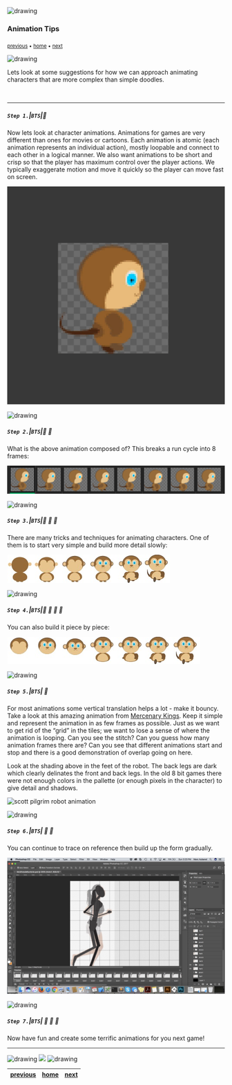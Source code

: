 <img src="https://via.placeholder.com/1000x4/45D7CA/45D7CA" alt="drawing" height="4px"/>

### Animation Tips

<sub>[previous](../) • [home](../README.md#user-content-gms2-background-tiles--sprites---table-of-contents) • [next](../)</sub>

<img src="https://via.placeholder.com/1000x4/45D7CA/45D7CA" alt="drawing" height="4px"/>

Lets look at some suggestions for how we can approach animating characters that are more complex than simple doodles.

<br>

---


##### `Step 1.`\|`BTS`|:small_blue_diamond:

Now lets look at character animations. Animations for games are very different than ones for movies or cartoons. Each animation is atomic (each animation represents an individual action), mostly loopable and connect to each other in a logical manner. We also want animations to be short and crisp so that the player has maximum control over the player actions.  We typically exaggerate motion and move it quickly so the player can move fast on screen.

![animating monkey](images/WalkCycle.gif)

<img src="https://via.placeholder.com/500x2/45D7CA/45D7CA" alt="drawing" height="2px" alt = ""/>

##### `Step 2.`\|`BTS`|:small_blue_diamond: :small_blue_diamond: 

What is the above animation composed of? This breaks a run cycle into 8 frames:

![frames of animating monkey](images/EightFrameWalkCycle.png)

<img src="https://via.placeholder.com/500x2/45D7CA/45D7CA" alt="drawing" height="2px" alt = ""/>

##### `Step 3.`\|`BTS`|:small_blue_diamond: :small_blue_diamond: :small_blue_diamond:

There are many tricks and techniques for animating characters. One of them is to start very simple and build more detail slowly:

![start low res work up](images/StartLowResWorkWayUp.png)

<img src="https://via.placeholder.com/500x2/45D7CA/45D7CA" alt="drawing" height="2px" alt = ""/>

##### `Step 4.`\|`BTS`|:small_blue_diamond: :small_blue_diamond: :small_blue_diamond: :small_blue_diamond:

You can also build it piece by piece:

![build animation piece by piece](images/PieceByPiece.png)

<img src="https://via.placeholder.com/500x2/45D7CA/45D7CA" alt="drawing" height="2px" alt = ""/>

##### `Step 5.`\|`BTS`| :small_orange_diamond:

For most animations some vertical translation helps a lot - make it bouncy.  Take a look at this amazing animation from <a href="http://probertson.tumblr.com/post/82062175084/mercenary-kings-animations" target="_blank">Mercenary Kings</a>. Keep it simple and represent the animation in as few frames as possible. Just as we want to get rid of the “grid” in the tiles; we want to lose a sense of where the animation is looping. Can you see the stitch? Can you guess how many animation frames there are? Can you see that different animations start and stop and there is a good demonstration of overlap going on here.

Look at the shading above in the feet of the robot. The back legs are dark which clearly delinates the front and back legs. In the old 8 bit games there were not enough colors in the pallette (or enough pixels in the character) to give detail and shadows. 

![scott pilgrim robot animation](http://paulrobertson.mechafetus.com/mk/exoidle.gif)


<img src="https://via.placeholder.com/500x2/45D7CA/45D7CA" alt="drawing" height="2px" alt = ""/>

##### `Step 6.`\|`BTS`| :small_orange_diamond: :small_blue_diamond:

You can continue to trace on reference then build up the form gradually.

![trace image](images/TraceOnTopOfReference.png)

<img src="https://via.placeholder.com/500x2/45D7CA/45D7CA" alt="drawing" height="2px" alt = ""/>

##### `Step 7.`\|`BTS`| :small_orange_diamond: :small_blue_diamond: :small_blue_diamond:

Now have fun and create some terrific animations for you next game!


___


<img src="https://via.placeholder.com/1000x4/dba81a/dba81a" alt="drawing" height="4px" alt = ""/>

<img src="https://via.placeholder.com/1000x100/45D7CA/000000/?text=Next Up - ADD NEXT PAGE">

<img src="https://via.placeholder.com/1000x4/dba81a/dba81a" alt="drawing" height="4px" alt = ""/>

| [previous](../)| [home](../README.md#user-content-gms2-background-tiles--sprites---table-of-contents) | [next](../)|
|---|---|---|
